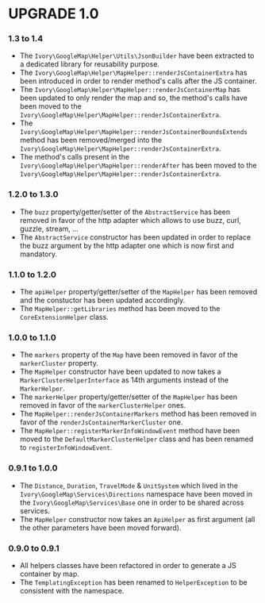 # UPGRADE 1.0

### 1.3 to 1.4

 * The `Ivory\GoogleMap\Helper\Utils\JsonBuilder` have been extracted to a dedicated library for reusability purpose.
 * The `Ivory\GoogleMap\Helper\MapHelper::renderJsContainerExtra` has been introduced in order to render method's calls
   after the JS container.
 * The `Ivory\GoogleMap\Helper\MapHelper::renderJsContainerMap` has been updated to only render the map and so, the
   method's calls have been moved to the `Ivory\GoogleMap\Helper\MapHelper::renderJsContainerExtra`.
 * The `Ivory\GoogleMap\Helper\MapHelper::renderJsContainerBoundsExtends` method has been removed/merged into the
   `Ivory\GoogleMap\Helper\MapHelper::renderJsContainerExtra`.
 * The method's calls present in the `Ivory\GoogleMap\Helper\MapHelper::renderAfter` has been moved to the
   `Ivory\GoogleMap\Helper\MapHelper::renderJsContainerExtra`.

### 1.2.0 to 1.3.0

 * The `buzz` property/getter/setter of the `AbstractService` has been removed in favor of the http adapter which
   allows to use buzz, curl, guzzle, stream, ...
 * The `AbstractService` constructor has been updated in order to replace the buzz argument by the http adapter one
   which is now first and mandatory.

### 1.1.0 to 1.2.0

 * The `apiHelper` property/getter/setter of the `MapHelper` has been removed and the constuctor has been updated
   accordingly.
 * The `MapHelper::getLibraries` method has been moved to the `CoreExtensionHelper` class.

### 1.0.0 to 1.1.0

 * The `markers` property of the `Map` have been removed in favor of the `markerCluster` property.
 * The `MapHelper` constructor have been updated to now takes a `MarkerClusterHelperInterface` as 14th arguments
   instead of the `MarkerHelper`.
 * The `markerHelper` property/getter/setter of the `MapHelper` has been removed in favor of the `markerClusterHelper`
   ones.
 * The `MapHelper::renderJsContainerMarkers` method has been removed in favor of the
   `renderJsContainerMarkerCluster` one.
 * The `MapHelper::registerMarkerInfoWindowEvent` method have been moved to the `DefaultMarkerClusterHelper` class and
   has been renamed to `registerInfoWindowEvent`.

### 0.9.1 to 1.0.0

 * The  `Distance`, `Duration`, `TravelMode` & `UnitSystem` which lived in the `Ivory\GoogleMap\Services\Directions`
   namespace have been moved in the `Ivory\GoogleMap\Services\Base` one in order to be shared across services.
 * The `MapHelper` constructor now takes an `ApiHelper` as first argument (all the other parameters have been moved
   forward).

### 0.9.0 to 0.9.1

 * All helpers classes have been refactored in order to generate a JS container by map.
 * The `TemplatingException` has been renamed to `HelperException` to be consistent with the namespace.
